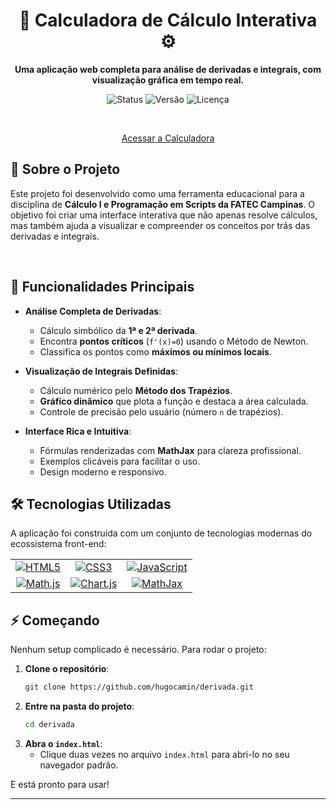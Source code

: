 <div align="center">

# 📐 Calculadora de Cálculo Interativa ⚙️

**Uma aplicação web completa para análise de derivadas e integrais, com visualização gráfica em tempo real.**

</div>

<p align="center">
  <img alt="Status" src="https://img.shields.io/badge/status-concluído-green?style=for-the-badge">
  <img alt="Versão" src="https://img.shields.io/badge/versão-1.0.0-blue?style=for-the-badge">
  <img alt="Licença" src="https://img.shields.io/badge/licença-MIT-violet?style=for-the-badge">
</p>

<br>

<p align="center">
  <a href="https://hugocamin.github.io/derivada/">Acessar a Calculadora</a>
</p>

## 🎯 Sobre o Projeto

Este projeto foi desenvolvido como uma ferramenta educacional para a disciplina de **Cálculo I e Programação em Scripts da FATEC Campinas**. O objetivo foi criar uma interface interativa que não apenas resolve cálculos, mas também ajuda a visualizar e compreender os conceitos por trás das derivadas e integrais.


<br>

## 🚀 Funcionalidades Principais

* **Análise Completa de Derivadas**:
    * Cálculo simbólico da **1ª e 2ª derivada**.
    * Encontra **pontos críticos** (`f'(x)=0`) usando o Método de Newton.
    * Classifica os pontos como **máximos ou mínimos locais**.

* **Visualização de Integrais Definidas**:
    * Cálculo numérico pelo **Método dos Trapézios**.
    * **Gráfico dinâmico** que plota a função e destaca a área calculada.
    * Controle de precisão pelo usuário (número `n` de trapézios).

* **Interface Rica e Intuitiva**:
    * Fórmulas renderizadas com **MathJax** para clareza profissional.
    * Exemplos clicáveis para facilitar o uso.
    * Design moderno e responsivo.

## 🛠️ Tecnologias Utilizadas

A aplicação foi construída com um conjunto de tecnologias modernas do ecossistema front-end:

<table align="center">
  <tr>
    <td align="center">
      <a href="https://developer.mozilla.org/pt-BR/docs/Web/HTML">
        <img src="https://img.shields.io/badge/HTML5-E34F26?style=for-the-badge&logo=html5&logoColor=white" alt="HTML5">
      </a>
    </td>
    <td align="center">
      <a href="https://developer.mozilla.org/pt-BR/docs/Web/CSS">
        <img src="https://img.shields.io/badge/CSS3-1572B6?style=for-the-badge&logo=css3&logoColor=white" alt="CSS3">
      </a>
    </td>
    <td align="center">
      <a href="https://developer.mozilla.org/pt-BR/docs/Web/JavaScript">
        <img src="https://img.shields.io/badge/JavaScript-F7DF1E?style=for-the-badge&logo=javascript&logoColor=black" alt="JavaScript">
      </a>
    </td>
  </tr>
  <tr>
    <td align="center">
      <a href="https://mathjs.org/">
        <img src="https://img.shields.io/badge/Math.js-8A4B8A?style=for-the-badge" alt="Math.js">
      </a>
    </td>
    <td align="center">
      <a href="https://www.chartjs.org/">
        <img src="https://img.shields.io/badge/Chart.js-FF6384?style=for-the-badge&logo=chartdotjs&logoColor=white" alt="Chart.js">
      </a>
    </td>
    <td align="center">
      <a href="https://www.mathjax.org/">
        <img src="https://img.shields.io/badge/MathJax-008020?style=for-the-badge" alt="MathJax">
      </a>
    </td>
  </tr>
</table>

## ⚡ Começando

Nenhum setup complicado é necessário. Para rodar o projeto:

1.  **Clone o repositório**:
    ```sh
    git clone https://github.com/hugocamin/derivada.git

    ```
2.  **Entre na pasta do projeto**:
    ```sh
    cd derivada
    ```
3.  **Abra o `index.html`**:
    * Clique duas vezes no arquivo `index.html` para abri-lo no seu navegador padrão.

E está pronto para usar!

---
